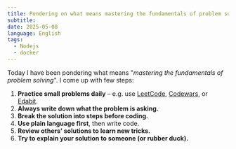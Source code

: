```yaml
---
title: Pondering on what means mastering the fundamentals of problem solving
subtitle: 
date: 2025-05-08
language: English
tags:
  - Nodejs
  - docker
---
```

Today I have been pondering what means "_mastering the fundamentals of problem solving_". I come up with few steps:

1. **Practice small problems daily** – e.g. use [LeetCode](https://leetcode.com), [Codewars](https://www.codewars.com), or [Edabit](https://edabit.com).
2. **Always write down what the problem is asking.**
3. **Break the solution into steps before coding.**
4. **Use plain language first**, then write code.
5. **Review others’ solutions to learn new tricks.**
6. **Try to explain your solution to someone (or rubber duck).**